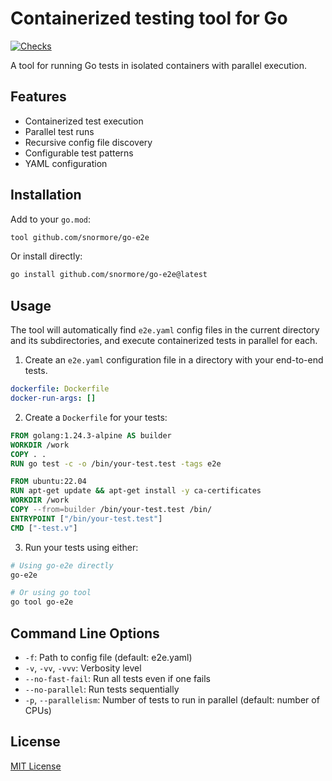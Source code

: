 # Containerized testing tool for Go

[![Checks](https://github.com/snormore/go-e2e/actions/workflows/checks.yaml/badge.svg)](https://github.com/snormore/go-e2e/actions/workflows/checks.yaml)

A tool for running Go tests in isolated containers with parallel execution.

## Features

- Containerized test execution
- Parallel test runs
- Recursive config file discovery
- Configurable test patterns
- YAML configuration

## Installation

Add to your `go.mod`:

```go.mod
tool github.com/snormore/go-e2e
```

Or install directly:

```bash
go install github.com/snormore/go-e2e@latest
```

## Usage

The tool will automatically find `e2e.yaml` config files in the current directory and its subdirectories, and execute containerized tests in parallel for each.

1. Create an `e2e.yaml` configuration file in a directory with your end-to-end tests.

```yaml
dockerfile: Dockerfile
docker-run-args: []
```

2. Create a `Dockerfile` for your tests:

```dockerfile
FROM golang:1.24.3-alpine AS builder
WORKDIR /work
COPY . .
RUN go test -c -o /bin/your-test.test -tags e2e

FROM ubuntu:22.04
RUN apt-get update && apt-get install -y ca-certificates
WORKDIR /work
COPY --from=builder /bin/your-test.test /bin/
ENTRYPOINT ["/bin/your-test.test"]
CMD ["-test.v"]
```

3. Run your tests using either:

```bash
# Using go-e2e directly
go-e2e

# Or using go tool
go tool go-e2e
```

## Command Line Options

- `-f`: Path to config file (default: e2e.yaml)
- `-v`, `-vv`, `-vvv`: Verbosity level
- `--no-fast-fail`: Run all tests even if one fails
- `--no-parallel`: Run tests sequentially
- `-p`, `--parallelism`: Number of tests to run in parallel (default: number of CPUs)

## License

[MIT License](LICENSE)
